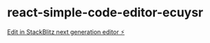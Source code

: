 # react-simple-code-editor-ecuysr

[Edit in StackBlitz next generation editor ⚡️](https://stackblitz.com/~/github.com/vuacobac123/react-simple-code-editor-ecuysr)